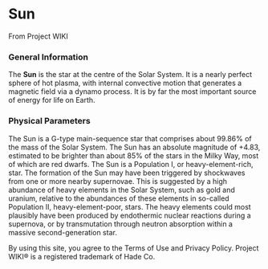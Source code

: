 # Sun
From Project WIKI
### General Information
The **Sun** is the star at the centre of the Solar System. It is a nearly perfect sphere of hot plasma, with internal convective motion that generates a magnetic field via a dynamo process. It is by far the most important source of energy for life on Earth.
### Physical Parameters
The Sun is a G-type main-sequence star that comprises about 99.86% of the mass of the Solar System. The Sun has an absolute magnitude of +4.83, estimated to be brighter than about 85% of the stars in the Milky Way, most of which are red dwarfs. The Sun is a Population I, or heavy-element-rich, star. The formation of the Sun may have been triggered by shockwaves from one or more nearby supernovae. This is suggested by a high abundance of heavy elements in the Solar System, such as gold and uranium, relative to the abundances of these elements in so-called Population II, heavy-element-poor, stars. The heavy elements could most plausibly have been produced by endothermic nuclear reactions during a supernova, or by transmutation through neutron absorption within a massive second-generation star.

By using this site, you agree to the Terms of Use and Privacy Policy. Project WIKI® is a registered trademark of Hade Co.

